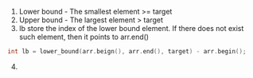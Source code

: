 1. Lower bound - The smallest element >= target
2. Upper bound - The largest element > target
3. lb store the index of the lower bound element. If there does not exist such element, then it points to arr.end()
```c++
int lb = lower_bound(arr.beign(), arr.end(), target) - arr.begin();
```
4. 